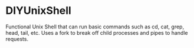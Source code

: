 # DIYUnixShell

Functional Unix Shell that can run basic commands such as cd, cat, grep, head, tail, etc. Uses a fork to break off child processes and pipes to handle requests.
